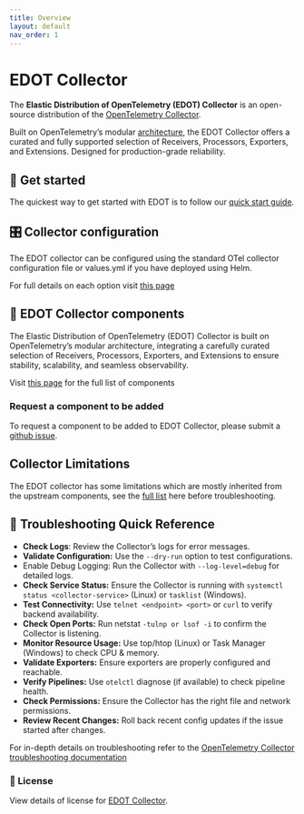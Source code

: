 ```yaml
---
title: Overview
layout: default
nav_order: 1
---
```


# EDOT Collector

The **Elastic Distribution of OpenTelemetry (EDOT) Collector** is an open-source distribution of the [OpenTelemetry Collector](https://github.com/open-telemetry/opentelemetry-collector).

Built on OpenTelemetry’s modular [architecture](https://opentelemetry.io/docs/collector/), the EDOT Collector offers a curated and fully supported selection of Receivers, Processors, Exporters, and Extensions. Designed for production-grade reliability. 

## 🚀 Get started
The quickest way to get started with EDOT is to follow our [quick start guide](https://github.com/elastic/opentelemetry/blob/miguel-docs/quickstart-guide.md).

## 🎛️ Collector configuration
The EDOT collector can be configured using the standard OTel collector configuration file or values.yml if you have deployed using Helm.

For full details on each option visit [this page](_edot-collector/edot-collector-config.md)

## 🧩 EDOT Collector components

The Elastic Distribution of OpenTelemetry (EDOT) Collector is built on OpenTelemetry’s modular architecture, integrating a carefully curated selection of Receivers, Processors, Exporters, and Extensions to ensure stability, scalability, and seamless observability. 

Visit [this page](https://github.com/elastic/elastic-agent/tree/main/internal/pkg/otel#components) for the full list of components

### Request a component to be added
To request a component to be added to EDOT Collector, please submit a [github issue](https://github.com/elastic/opentelemetry/issues/new/choose).

## Collector Limitations
The EDOT collector has some limitations which are mostly inherited from the upstream components, see the [full list](_edot-collector/edot-collector-limitations.md) here before troubleshooting.

## 🔧 Troubleshooting Quick Reference

* **Check Logs**: Review the Collector’s logs for error messages.
* **Validate Configuration:** Use the `--dry-run` option to test configurations.
* Enable Debug Logging: Run the Collector with `--log-level=debug` for detailed logs.
* **Check Service Status:** Ensure the Collector is running with `systemctl status <collector-service>` (Linux) or `tasklist` (Windows).
* **Test Connectivity:** Use `telnet <endpoint> <port>` or `curl` to verify backend availability.
* **Check Open Ports:** Run netstat `-tulnp or lsof -i` to confirm the Collector is listening.
* **Monitor Resource Usage:** Use top/htop (Linux) or Task Manager (Windows) to check CPU & memory.
* **Validate Exporters:** Ensure exporters are properly configured and reachable.
* **Verify Pipelines:** Use `otelctl` diagnose (if available) to check pipeline health.
* **Check Permissions:** Ensure the Collector has the right file and network permissions.
* **Review Recent Changes:** Roll back recent config updates if the issue started after changes.

For in-depth details on troubleshooting refer to the [OpenTelemetry Collector troubleshooting documentation](https://opentelemetry.io/docs/collector/troubleshooting/)

### 📄 License
View details of license for [EDOT Collector](https://github.com/elastic/elastic-agent/blob/main/LICENSE.txt). 